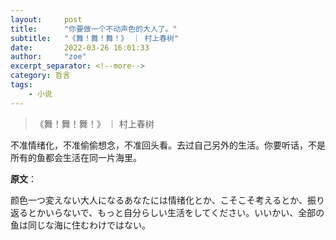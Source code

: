 ```yaml
---
layout:     post
title:      "你要做一个不动声色的大人了。"
subtitle:   "《舞！舞！舞！》 ｜ 村上春树"
date:       2022-03-26 16:01:33
author:     "zoe"
excerpt_separator: <!--more-->
category: 哲言
tags:
    - 小说
---
```


<blockquote class="blockquote-center">《舞！舞！舞！》 ｜ 村上春树</blockquote>

<!--more-->

不准情绪化，不准偷偷想念，不准回头看。去过自己另外的生活。你要听话，不是所有的鱼都会生活在同一片海里。


**原文**：

颜色一つ変えない大人になるあなたには情绪化とか、こそこそ考えるとか、振り返るとかいらないで、もっと自分らしい生活をしてください。いいかい、全部の鱼は同じな海に住むわけではない。
